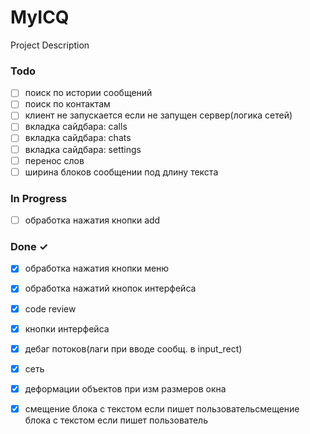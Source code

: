 # MyICQ

Project Description

### Todo

- [ ] поиск по истории сообщений  
- [ ] поиск по контактам  
- [ ] клиент не запускается если не запущен сервер(логика сетей)  
- [ ] вкладка сайдбара: calls  
- [ ] вкладка сайдбара: chats  
- [ ] вкладка сайдбара: settings  
- [ ] перенос слов  
- [ ] ширина блоков сообщении под длину текста  

### In Progress

- [ ] обработка нажатия кнопки add  

### Done ✓

- [x] обработка нажатия кнопки меню  
- [x] обработка нажатий кнопок интерфейса  
- [x] code review  
- [x] кнопки интерфейса  
- [x] дебаг потоков(лаги при вводе сообщ. в input_rect)  
- [x] сеть  
- [x] деформации объектов при изм размеров окна  
- [x] смещение блока с текстом если пишет пользовательсмещение блока с текстом если пишет пользователь  

